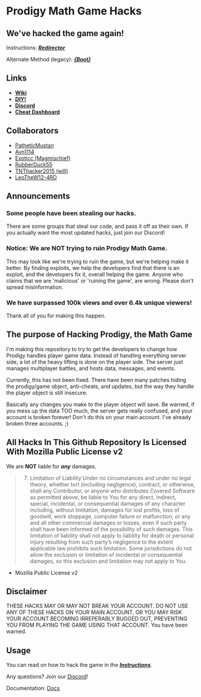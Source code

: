 # Prodigy Math Game Hacks

## We've hacked the game again!

Instructions: **_[Redirector](https://github.com/Prodigy-Hacking/ProdigyMathGameHacking/wiki/Redirect-Hack)_**

Alternate Method (legacy): **_[{Boot}](https://github.com/Prodigy-Hacking/ProdigyMathGameHacking/blob/master/archived/HowToHack.md)_**

## Links

-   **[Wiki](https://github.com/Prodigy-Hacking/ProdigyMathGameHacking/wiki)**
-   **[DIY!](https://github.com/Prodigy-Hacking/ProdigyMathGameHacking/issues/25)**
-   **[Discord](https://discord.gg/9cKMgMv)**
-   **[Cheat Dashboard](https://prodigy-cheat-dashboard.herokuapp.com/)**

## Collaborators

-   [PatheticMustan](https://github.com/PatheticMustan)
-   [Avn1114](https://github.com/Avn1114)
-   [Exoticc (Magmischief)](https://github.com/Exoticc)
-   [RubberDuck55](https://github.com/RubberDuck55)
-   [TNThacker2015 (will)](https://github.com/TNThacker2015)
-   [LeoTheW12-4RD](https://github.com/LeoTheW12-4RD)

## Announcements

### Some people have been stealing our hacks.

There are some groups that steal our code, and pass it off as their own. If you actually want the most updated hacks, just join our Discord!

### Notice: We are NOT trying to ruin Prodigy Math Game.

This may look like we're trying to ruin the game, but we're helping make it better. By finding exploits, we help the developers find that there is an exploit, and the developers fix it, overall helping the game. Anyone who claims that we are 'malicious' or 'ruining the game', are wrong. Please don't spread misinformation.

### We have surpassed 100k views and over 6.4k unique viewers!

Thank all of you for making this happen.

## The purpose of Hacking Prodigy, the Math Game

I'm making this repository to try to get the developers to change how Prodigy handles player game data. Instead of handling everything server side, a lot of the heavy lifting is done on the player side. The server just manages multiplayer battles, and hosts data, messages, and events.

Currently, this has not been fixed. There have been many patches hiding the prodigy/game object, anti-cheats, and updates, but the way they handle the player object is still insecure.

Basically any changes you make to the player object will save. Be warned, if you mess up the data TOO much, the server gets really confused, and your account is broken forever! Don't do this on your main account. I've already broken three accounts. ;)

## All Hacks In This Github Repository Is Licensed With Mozilla Public License v2

We are **NOT** liable for **_any_** damages.

> 7. Limitation of Liability
>    Under no circumstances and under no legal theory, whether tort (including negligence), contract, or otherwise, shall any Contributor, or anyone who distributes Covered Software as permitted above, be liable to You for any direct, indirect, special, incidental, or consequential damages of any character including, without limitation, damages for lost profits, loss of goodwill, work stoppage, computer failure or malfunction, or any and all other commercial damages or losses, even if such party shall have been informed of the possibility of such damages. This limitation of liability shall not apply to liability for death or personal injury resulting from such party’s negligence to the extent applicable law prohibits such limitation. Some jurisdictions do not allow the exclusion or limitation of incidental or consequential damages, so this exclusion and limitation may not apply to You.

-   Mozilla Public License v2

## Disclaimer

THESE HACKS MAY OR MAY NOT BREAK YOUR ACCOUNT. DO NOT USE ANY OF THESE HACKS ON YOUR MAIN ACCOUNT, OR YOU MAY RISK YOUR ACCOUNT BECOMING IRREPERABLY BUGGED OUT, PREVENTING YOU FROM PLAYING THE GAME USING THAT ACCOUNT.
You have been warned.

## Usage

You can read on how to hack the game in the **_[Instructions](https://github.com/Prodigy-Hacking/ProdigyMathGameHacking/blob/master/HowToHack.md)_**.

Any questions? Join our [Discord](https://discord.gg/9cKMgMv)!

Documentation: [Docs](./docs/interfaces/_pixi_d_.pixi.md)
